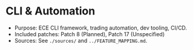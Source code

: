 # CLI & Automation

- Purpose: ECE CLI framework, trading automation, dev tooling, CI/CD.
- Included patches: Patch 8 (Planned), Patch 17 (Unspecified)
- Sources: See `./sources/` and `../FEATURE_MAPPING.md`.
